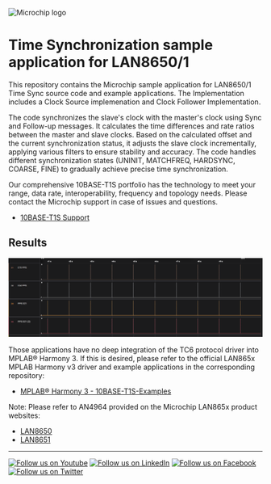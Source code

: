 ![Microchip logo](https://raw.githubusercontent.com/wiki/Microchip-MPLAB-Harmony/Microchip-MPLAB-Harmony.github.io/images/microchip_logo.png)

# Time Synchronization sample application for LAN8650/1

This repository contains the Microchip sample application for LAN8650/1 Time Sync source code and example applications. 
The Implementation includes a Clock Source implemenation and Clock Follower Implementation.

The code synchronizes the slave's clock with the master's clock using Sync and Follow-up messages.
It calculates the time differences and rate ratios between the master and slave clocks.
Based on the calculated offset and the current synchronization status, it adjusts the slave clock incrementally, applying various filters to ensure stability and accuracy.
The code handles different synchronization states (UNINIT, MATCHFREQ, HARDSYNC, COARSE, FINE) to gradually achieve precise time synchronization.

Our comprehensive 10BASE-T1S portfolio has the technology
to meet your range, data rate, interoperability, frequency and topology needs.
Please contact the Microchip support in case of issues and questions.

- [10BASE-T1S Support](https://www.microchip.com/support)

## Results

![Result image](pps_sync.png)

Those applications have no deep integration of the TC6 protocol driver into MPLAB® Harmony 3. If this is desired, please refer to the official LAN865x MPLAB Harmony v3 driver and example applications in the corresponding repository:
- [MPLAB® Harmony 3 - 10BASE-T1S-Examples](https://github.com/Microchip-MPLAB-Harmony/net_10base_t1s)

Note: Please refer to AN4964 provided on the Microchip LAN865x product websites:
- [LAN8650](https://www.microchip.com/en-us/product/lan8650)
- [LAN8651](https://www.microchip.com/en-us/product/lan8651)

____


[![Follow us on Youtube](https://img.shields.io/badge/Youtube-Follow%20us%20on%20Youtube-red.svg)](https://www.youtube.com/user/MicrochipTechnology)
[![Follow us on LinkedIn](https://img.shields.io/badge/LinkedIn-Follow%20us%20on%20LinkedIn-blue.svg)](https://www.linkedin.com/company/microchip-technology)
[![Follow us on Facebook](https://img.shields.io/badge/Facebook-Follow%20us%20on%20Facebook-blue.svg)](https://www.facebook.com/microchiptechnology/)
[![Follow us on Twitter](https://img.shields.io/twitter/follow/MicrochipTech.svg?style=social)](https://twitter.com/MicrochipTech)
